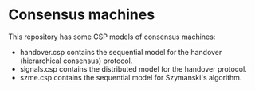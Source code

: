# Consensus machines

This repository has some CSP models of consensus machines:

- handover.csp contains the sequential model for the handover (hierarchical consensus) protocol.
- signals.csp contains the distributed model for the handover protocol.
- szme.csp contains the sequential model for Szymanski's algorithm.
